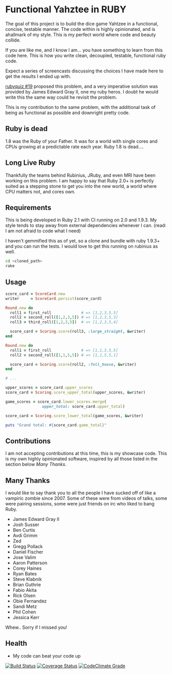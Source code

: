# Functional Yahztee in RUBY

The goal of this project is to build the dice game Yahtzee in a functional, concise, testable manner. The code within is
highly opinionated, and is ahallmark of my style. This is my perfect world where code and beauty collide.

If you are like me, and I know I am... you have something to learn from this code here. This is how you write clean, decoupled, testable, functional ruby code.

Expect a series of screencasts discussing the choices I have made here to get the results I ended up with.

[rubyquiz #19](http://rubyquiz.com/quiz19.html) proposed this
problem, and a very imperative solution was provided by James
Edward Gray II, one my ruby heros. I doubt he would write this the same way could he revisit the problem.

This is my contribution to the same problem, with the additional task of being as functional as possible and downright pretty code.

## Ruby is dead

1.8 was the Ruby of your Father. It was for a world with single cores and CPUs growing at a predictable rate each year. Ruby 1.8 is dead....

## Long Live Ruby

Thankfully the teams behind Rubinius, JRuby, and even MRI have been
working on this problem. I am happy to say that Ruby 2.0+ is
perfectly suited as a stepping stone to get you into the new
world, a world where CPU matters not, and cores own.

## Requirements

This is being developed in Ruby 2.1 with CI running on 2.0 and 1.9.3. My style tends to stay away from external dependencies whenever I can. (read: I am not afraid to code what I need)

I haven't gemmified this as of yet, so a clone and bundle with ruby
1.9.3+ and you can run the tests. I would love to get this running on rubinius as well.

```bash
cd <cloned_path>
rake
```

## Usage

```ruby
score_card = ScoreCard.new    
writer     = ScoreCard.persist(score_card)

Round.new do
  roll1 = first_roll             # => [1,2,3,5,5]
  roll2 = second_roll([1,2,3,5]) # => [1,2,3,5,3]
  roll3 = third_roll([1,2,3,5])  # => [1,2,3,5,4]

  score_card = Scoring.score(roll3, :large_straight, &writer)
end

Round.new do
  roll1 = first_roll             # => [1,1,3,5,5]
  roll2 = second_roll([1,1,5,5]) # => [1,1,5,5,1]

  score_card = Scoring.score(roll2, :full_house, &writer)
end

# ...

upper_scores = score_card.upper_scores
score_card = Scoring.score_upper_total(upper_scores, &writer)

game_scores = score_card.lower_scores.merge(
                upper_total: score_card.upper_total)

score_card = Scoring.score_lower_total(game_scores, &writer)

puts "Grand total: #{score_card.game_total}"

```

## Contributions

I am not accepting contributions at this time, this is my showcase code. This is my own highly opinionated software, inspired by all those listed in the section below *Many Thanks*.

## Many Thanks

I would like to say thank you to all the people I have sucked off of like a vampiric zombie since 2007. Some of these were from videos of talks, some were pairing sessions, some were just friends on irc who liked to bang Ruby.

* James Edward Gray II
* Josh Susser
* Ben Curtis
* Avdi Grimm
* Zed
* Gregg Pollack
* Daniel Fischer
* Jose Valim
* Aaron Patterson
* Corey Haines
* Ryan Bates
* Steve Klabnik
* Brian Guthrie
* Fabio Akita
* Rick Olsen
* Obie Fernandez
* Sandi Metz
* Phil Cohen
* Jessica Kerr

Whew.. Sorry if I missed you!

## Health

* My code can beat your code up

[![Build
Status](https://travis-ci.org/dreamr/functional_yahtzee.png)](https://travis-ci.org/dreamr/functional_yahtzee)
[![Coverage Status](https://coveralls.io/repos/dreamr/functional_yahtzee/badge.png?branch=master)](https://coveralls.io/r/dreamr/functional_yahtzee?branch=master) [![CodeClimate Grade](https://codeclimate.com/github/dreamr/functional_yahtzee.png)](https://codeclimate.com/github/dreamr/functional_yahtzee/code)

